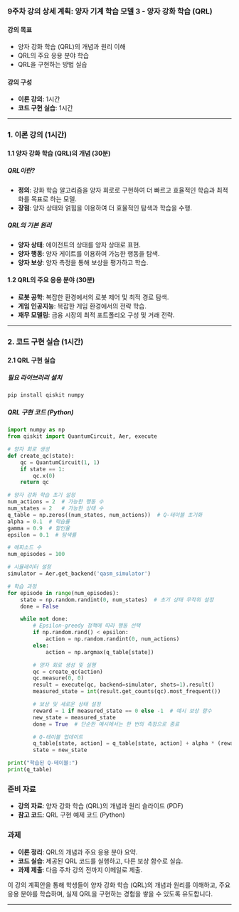 ### 9주차 강의 상세 계획: 양자 기계 학습 모델 3 - 양자 강화 학습 (QRL)

#### 강의 목표
- 양자 강화 학습 (QRL)의 개념과 원리 이해
- QRL의 주요 응용 분야 학습
- QRL을 구현하는 방법 실습

#### 강의 구성
- **이론 강의**: 1시간
- **코드 구현 실습**: 1시간

---

### 1. 이론 강의 (1시간)

#### 1.1 양자 강화 학습 (QRL)의 개념 (30분)

##### QRL이란?
- **정의**: 강화 학습 알고리즘을 양자 회로로 구현하여 더 빠르고 효율적인 학습과 최적화를 목표로 하는 모델.
- **장점**: 양자 상태와 얽힘을 이용하여 더 효율적인 탐색과 학습을 수행.

##### QRL의 기본 원리
- **양자 상태**: 에이전트의 상태를 양자 상태로 표현.
- **양자 행동**: 양자 게이트를 이용하여 가능한 행동을 탐색.
- **양자 보상**: 양자 측정을 통해 보상을 평가하고 학습.

#### 1.2 QRL의 주요 응용 분야 (30분)
- **로봇 공학**: 복잡한 환경에서의 로봇 제어 및 최적 경로 탐색.
- **게임 인공지능**: 복잡한 게임 환경에서의 전략 학습.
- **재무 모델링**: 금융 시장의 최적 포트폴리오 구성 및 거래 전략.

---

### 2. 코드 구현 실습 (1시간)

#### 2.1 QRL 구현 실습

##### 필요 라이브러리 설치
```bash
pip install qiskit numpy
```

##### QRL 구현 코드 (Python)
```python
import numpy as np
from qiskit import QuantumCircuit, Aer, execute

# 양자 회로 생성
def create_qc(state):
    qc = QuantumCircuit(1, 1)
    if state == 1:
        qc.x(0)
    return qc

# 양자 강화 학습 초기 설정
num_actions = 2  # 가능한 행동 수
num_states = 2   # 가능한 상태 수
q_table = np.zeros((num_states, num_actions))  # Q-테이블 초기화
alpha = 0.1  # 학습률
gamma = 0.9  # 할인율
epsilon = 0.1  # 탐색률

# 에피소드 수
num_episodes = 100

# 시뮬레이터 설정
simulator = Aer.get_backend('qasm_simulator')

# 학습 과정
for episode in range(num_episodes):
    state = np.random.randint(0, num_states)  # 초기 상태 무작위 설정
    done = False

    while not done:
        # Epsilon-greedy 정책에 따라 행동 선택
        if np.random.rand() < epsilon:
            action = np.random.randint(0, num_actions)
        else:
            action = np.argmax(q_table[state])

        # 양자 회로 생성 및 실행
        qc = create_qc(action)
        qc.measure(0, 0)
        result = execute(qc, backend=simulator, shots=1).result()
        measured_state = int(result.get_counts(qc).most_frequent())

        # 보상 및 새로운 상태 설정
        reward = 1 if measured_state == 0 else -1  # 예시 보상 함수
        new_state = measured_state
        done = True  # 단순한 예시에서는 한 번의 측정으로 종료

        # Q-테이블 업데이트
        q_table[state, action] = q_table[state, action] + alpha * (reward + gamma * np.max(q_table[new_state]) - q_table[state, action])
        state = new_state

print("학습된 Q-테이블:")
print(q_table)
```

### 준비 자료
- **강의 자료**: 양자 강화 학습 (QRL)의 개념과 원리 슬라이드 (PDF)
- **참고 코드**: QRL 구현 예제 코드 (Python)

### 과제
- **이론 정리**: QRL의 개념과 주요 응용 분야 요약.
- **코드 실습**: 제공된 QRL 코드를 실행하고, 다른 보상 함수로 실습.
- **과제 제출**: 다음 주차 강의 전까지 이메일로 제출.

이 강의 계획안을 통해 학생들이 양자 강화 학습 (QRL)의 개념과 원리를 이해하고, 주요 응용 분야를 학습하며, 실제 QRL을 구현하는 경험을 쌓을 수 있도록 유도합니다.

---

